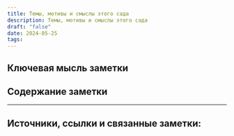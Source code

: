 ```yaml
---
title: Темы, мотивы и смыслы этого сада
description: Темы, мотивы и смыслы этого сада
draft: "false"
date: 2024-05-25
tags:
---
```

## Ключевая мысль заметки


## Содержание заметки



---
## Источники, ссылки и связанные заметки:





